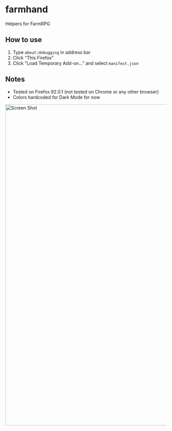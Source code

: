 # farmhand
Helpers for FarmRPG

## How to use
1. Type `about:debugging` in address bar
2. Click "This Firefox"
3. Click "Load Temporary Add-on..." and select `manifest.json`

## Notes
* Tested on Firefox 92.0.1 (not tested on Chrome or any other browser)
* Colors hardcoded for Dark Mode for now

<img width="1000" alt="Screen Shot" src="https://user-images.githubusercontent.com/824852/136686502-70c09b58-f989-46c5-b646-c23be539b2cd.png">
